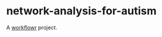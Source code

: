 # network-analysis-for-autism

A [workflowr][] project.

[workflowr]: https://github.com/jdblischak/workflowr
